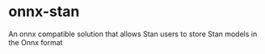 # onnx-stan
An onnx compatible solution that allows Stan users to store Stan models in the Onnx format
